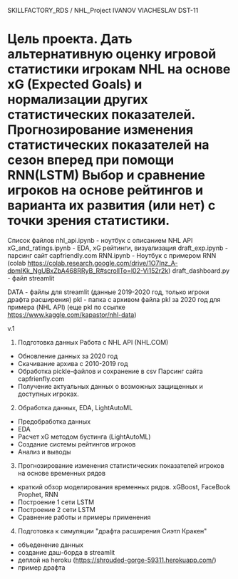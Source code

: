 SKILLFACTORY_RDS / NHL_Project 
IVANOV VIACHESLAV DST-11

Цель проекта. 
Дать альтернативную оценку игровой статистики игрокам NHL на основе xG (Expected Goals) и нормализации других статистических показателей. 
Прогнозирование изменения статистических показателей на сезон вперед при помощи RNN(LSTM) 
Выбор и сравнение игроков на основе рейтингов и варианта их развития (или нет) с точки зрения статистики. 
=================
Список файлов
nhl_api.ipynb  - ноутбук с описанием NHL API 
xG_and_ratings.ipynb - EDA, xG рейтинги, визуализация
draft_exp.ipynb - парсинг сайт capfriendly.com
RNN.ipynb - Ноутбук с примером RNN  (colab https://colab.research.google.com/drive/1O7Inz_A-dpmIKk_NgUBxZbA468RRyB_R#scrollTo=l02-Vi152r2k) 
draft_dashboard.py - файл streamlit 

DATA - файлы для streamlit (данные 2019-2020 год, только игроки драфта расширения) 
pkl - папка с архивом файла pkl за 2020 год для примера (NHL API) (еще pkl по ссылке https://www.kaggle.com/kapastor/nhl-data)




v.1 
1. Подготовка данных 
Работа с NHL API (NHL.COM)
- Обновление данных за 2020 год 
- Скачивание архива с 2010-2019 год
- Обработка pickle-файлов и сохранение в csv
Парсинг сайта capfrienfly.com 
- Получение актуальных данных о возможных защищенных и доступных игроках. 

2. Обработка данных, EDA, LightAutoML  
- Предобработка данных 
- EDA 
- Расчет xG методом бустинга (LightAutoML) 
- Создание системы рейтингов игроков
- Анализ и выводы

3. Прогнозирование изменения статистических показателей игроков на основе временных рядов
- краткий обзор моделирования временных рядов. xGBoost, FaceBook Prophet, RNN 
- Построение 1 сети LSTM
- Построение 2 сети LSTM 
- Сравнение работы и примеры применения  

4. Подготовка к симуляции "драфта расширения Сиэтл Кракен"
- объеденение данных 
- создание даш-борда в streamlit 
- деплой на heroku (https://shrouded-gorge-59311.herokuapp.com/)
- пример драфта
